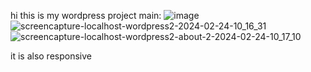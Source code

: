 hi this is my wordpress project
main:
![image](https://github.com/KartikVhonale/smilebird_wordpress/assets/98228313/2d0b4a51-57af-45a9-9b82-11e88e641fe4)
![screencapture-localhost-wordpress2-2024-02-24-10_16_31](https://github.com/KartikVhonale/smilebird_wordpress/assets/98228313/c9e4be6f-e788-43fd-8c39-247602050951)
![screencapture-localhost-wordpress2-about-2-2024-02-24-10_17_10](https://github.com/KartikVhonale/smilebird_wordpress/assets/98228313/f8f2bf62-1313-4cb0-9605-f1d987cb721d)

it is also responsive
